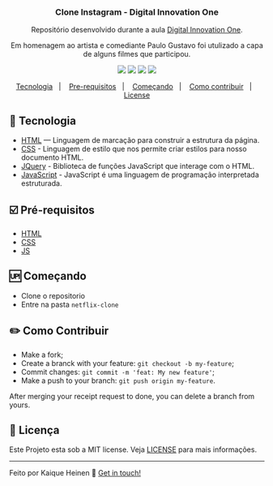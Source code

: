 <h3 align="center">
	Clone Instagram - Digital Innovation One
</h3>
<p align="center">
Repositório desenvolvido durante a aula <a href="https://digitalinnovation.one/">Digital Innovation One</a>.
</p>
<p align="center">
Em homenagem ao artista e comediante Paulo Gustavo foi utulizado a capa de alguns filmes que participou<a href="https://digitalinnovation.one/"></a>.
</p>

<p align="center">
  <img src="https://img.shields.io/github/repo-size/kaiquegh/netflix-clone?style=plastic">
  <img src="https://img.shields.io/badge/made%20by-kaiquegh-green?style=plastic">
  <img src="https://img.shields.io/github/last-commit/kaiquegh/netflix-clone?style=plastic">
  <img src="https://img.shields.io/github/license/kaiquegh/netflix-clone?style=plastic">
</p>

<p align="center">
<a href="#technology">Tecnologia</a>&nbsp;&nbsp;&nbsp;|&nbsp;&nbsp;&nbsp;
  <a href="#prerequisites">Pre-requisitos</a>&nbsp;&nbsp;&nbsp;|&nbsp;&nbsp;&nbsp;
    <a href="#getting-started">Começando</a>&nbsp;&nbsp;&nbsp;|&nbsp;&nbsp;&nbsp;
    <a href="#contribute">Como contribuir</a>&nbsp;&nbsp;&nbsp;|&nbsp;&nbsp;&nbsp;
  <a href="#">License</a>
</p>

## [](#technology):rocket: Tecnologia
-  <a href="https://www.w3schools.com/html/">HTML</a> — Linguagem de marcação para construir a estrutura da página.
-  <a href="https://www.w3schools.com/css/">CSS</a> - Linguagem de estilo que nos permite criar estilos para nosso documento HTML.
-  <a href="https://jquery.com/">JQuery</a> - Biblioteca de funções JavaScript que interage com o HTML.
-  <a href="https://developer.mozilla.org/pt-BR/docs/Web/JavaScript">JavaScript</a> - JavaScript é uma linguagem de programação interpretada estruturada.


## [](#prerequisites):ballot_box_with_check: Pré-requisitos
-   [HTML](https://developer.mozilla.org/pt-BR/docs/Web/HTML)
-   [CSS](https://developer.mozilla.org/pt-BR/docs/Web/CSS) 
-   [JS](https://developer.mozilla.org/pt-BR/docs/Web/JavaScript)


## [](#getting-started):up: Começando

-   Clone o repositorio
-  Entre na pasta `netflix-clone`


## [](#contribute):pencil2: Como Contribuir

-   Make a fork;
-   Create a branck with your feature:  `git checkout -b my-feature`;
-   Commit changes:  `git commit -m 'feat: My new feature'`;
-   Make a push to your branch:  `git push origin my-feature`.

After merging your receipt request to done, you can delete a branch from yours.


## [](#license):memo: Licença
Este Projeto esta sob a MIT license. Veja [LICENSE](https://github.com/kaiquegh/netflix-clone/blob/main/LICENSE) para mais informações.

----------

Feito por Kaique Heinen 👋  [Get in touch!](https://www.linkedin.com/in/kaique-heinen/)
